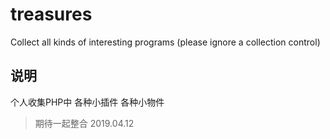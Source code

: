 # treasures
Collect all kinds of interesting programs (please ignore a collection control)

## 说明
个人收集PHP中 各种小插件 各种小物件 

> 期待一起整合   2019.04.12
